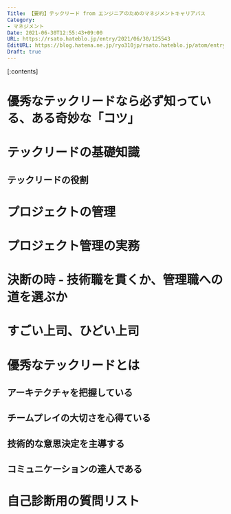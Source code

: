 ```yaml
---
Title: 【要約】テックリード from エンジニアのためのマネジメントキャリアパス
Category:
- マネジメント
Date: 2021-06-30T12:55:43+09:00
URL: https://rsato.hateblo.jp/entry/2021/06/30/125543
EditURL: https://blog.hatena.ne.jp/ryo310jp/rsato.hateblo.jp/atom/entry/26006613781582881
Draft: true
---
```


[:contents]

# 優秀なテックリードなら必ず知っている、ある奇妙な「コツ」
# テックリードの基礎知識
## テックリードの役割
# プロジェクトの管理
# プロジェクト管理の実務
# 決断の時 - 技術職を貫くか、管理職への道を選ぶか
# すごい上司、ひどい上司
# 優秀なテックリードとは
## アーキテクチャを把握している
## チームプレイの大切さを心得ている
## 技術的な意思決定を主導する
## コミュニケーションの達人である
# 自己診断用の質問リスト
